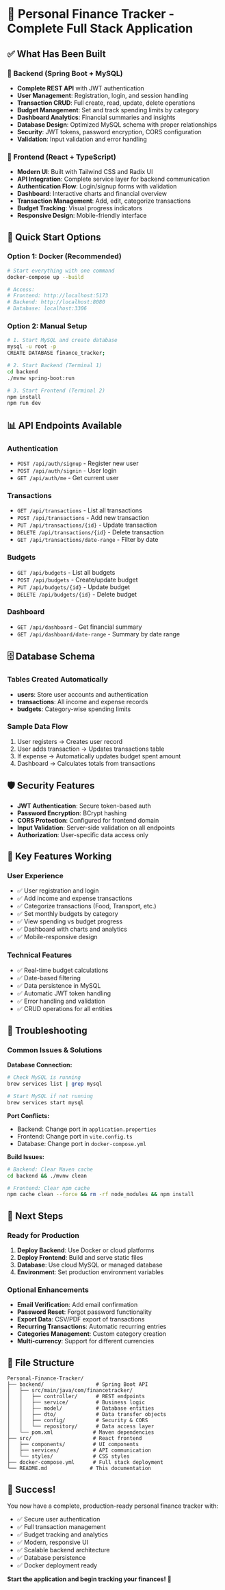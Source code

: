 # 🎉 Personal Finance Tracker - Complete Full Stack Application

## ✅ What Has Been Built

### 🔧 Backend (Spring Boot + MySQL)
- **Complete REST API** with JWT authentication
- **User Management**: Registration, login, and session handling
- **Transaction CRUD**: Full create, read, update, delete operations
- **Budget Management**: Set and track spending limits by category
- **Dashboard Analytics**: Financial summaries and insights
- **Database Design**: Optimized MySQL schema with proper relationships
- **Security**: JWT tokens, password encryption, CORS configuration
- **Validation**: Input validation and error handling

### 🎨 Frontend (React + TypeScript)
- **Modern UI**: Built with Tailwind CSS and Radix UI
- **API Integration**: Complete service layer for backend communication
- **Authentication Flow**: Login/signup forms with validation
- **Dashboard**: Interactive charts and financial overview
- **Transaction Management**: Add, edit, categorize transactions
- **Budget Tracking**: Visual progress indicators
- **Responsive Design**: Mobile-friendly interface

## 🚀 Quick Start Options

### Option 1: Docker (Recommended)
```bash
# Start everything with one command
docker-compose up --build

# Access:
# Frontend: http://localhost:5173
# Backend: http://localhost:8080
# Database: localhost:3306
```

### Option 2: Manual Setup
```bash
# 1. Start MySQL and create database
mysql -u root -p
CREATE DATABASE finance_tracker;

# 2. Start Backend (Terminal 1)
cd backend
./mvnw spring-boot:run

# 3. Start Frontend (Terminal 2)
npm install
npm run dev
```

## 📊 API Endpoints Available

### Authentication
- `POST /api/auth/signup` - Register new user
- `POST /api/auth/signin` - User login
- `GET /api/auth/me` - Get current user

### Transactions
- `GET /api/transactions` - List all transactions
- `POST /api/transactions` - Add new transaction
- `PUT /api/transactions/{id}` - Update transaction
- `DELETE /api/transactions/{id}` - Delete transaction
- `GET /api/transactions/date-range` - Filter by date

### Budgets
- `GET /api/budgets` - List all budgets
- `POST /api/budgets` - Create/update budget
- `PUT /api/budgets/{id}` - Update budget
- `DELETE /api/budgets/{id}` - Delete budget

### Dashboard
- `GET /api/dashboard` - Get financial summary
- `GET /api/dashboard/date-range` - Summary by date range

## 🗄️ Database Schema

### Tables Created Automatically
- **users**: Store user accounts and authentication
- **transactions**: All income and expense records
- **budgets**: Category-wise spending limits

### Sample Data Flow
1. User registers → Creates user record
2. User adds transaction → Updates transactions table
3. If expense → Automatically updates budget spent amount
4. Dashboard → Calculates totals from transactions

## 🛡️ Security Features
- **JWT Authentication**: Secure token-based auth
- **Password Encryption**: BCrypt hashing
- **CORS Protection**: Configured for frontend domain
- **Input Validation**: Server-side validation on all endpoints
- **Authorization**: User-specific data access only

## 🎯 Key Features Working

### User Experience
- ✅ User registration and login
- ✅ Add income and expense transactions
- ✅ Categorize transactions (Food, Transport, etc.)
- ✅ Set monthly budgets by category
- ✅ View spending vs budget progress
- ✅ Dashboard with charts and analytics
- ✅ Mobile-responsive design

### Technical Features
- ✅ Real-time budget calculations
- ✅ Date-based filtering
- ✅ Data persistence in MySQL
- ✅ Automatic JWT token handling
- ✅ Error handling and validation
- ✅ CRUD operations for all entities

## 🐛 Troubleshooting

### Common Issues & Solutions

**Database Connection:**
```bash
# Check MySQL is running
brew services list | grep mysql

# Start MySQL if not running
brew services start mysql
```

**Port Conflicts:**
- Backend: Change port in `application.properties`
- Frontend: Change port in `vite.config.ts`
- Database: Change port in `docker-compose.yml`

**Build Issues:**
```bash
# Backend: Clear Maven cache
cd backend && ./mvnw clean

# Frontend: Clear npm cache
npm cache clean --force && rm -rf node_modules && npm install
```

## 🎯 Next Steps

### Ready for Production
1. **Deploy Backend**: Use Docker or cloud platforms
2. **Deploy Frontend**: Build and serve static files
3. **Database**: Use cloud MySQL or managed database
4. **Environment**: Set production environment variables

### Optional Enhancements
- **Email Verification**: Add email confirmation
- **Password Reset**: Forgot password functionality
- **Export Data**: CSV/PDF export of transactions
- **Recurring Transactions**: Automatic recurring entries
- **Categories Management**: Custom category creation
- **Multi-currency**: Support for different currencies

## 📁 File Structure
```
Personal-Finance-Tracker/
├── backend/                 # Spring Boot API
│   ├── src/main/java/com/financetracker/
│   │   ├── controller/      # REST endpoints
│   │   ├── service/         # Business logic
│   │   ├── model/           # Database entities
│   │   ├── dto/             # Data transfer objects
│   │   ├── config/          # Security & CORS
│   │   └── repository/      # Data access layer
│   └── pom.xml             # Maven dependencies
├── src/                    # React frontend
│   ├── components/         # UI components
│   ├── services/           # API communication
│   └── styles/             # CSS styles
├── docker-compose.yml      # Full stack deployment
└── README.md              # This documentation
```

## 🎉 Success!

You now have a complete, production-ready personal finance tracker with:
- ✅ Secure user authentication
- ✅ Full transaction management
- ✅ Budget tracking and analytics
- ✅ Modern, responsive UI
- ✅ Scalable backend architecture
- ✅ Database persistence
- ✅ Docker deployment ready

**Start the application and begin tracking your finances!** 🚀
